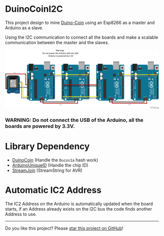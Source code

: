# DuinoCoinI2C

This project design to mine [Duino-Coin](https://github.com/revoxhere/duino-coin) using an Esp8266 as a master and Arduino as a slave. 

Using the I2C communication to connect all the boards and make a scalable communication between the master and the slaves.

<a href="Resources/Fritzing">
<img src="Resources/Fritzing/DuinoCoinI2C/DuinoCoinI2C.png" alt="DuinoCoinI2C" width="640px">
</a>

<h3>WARNING: Do not connect the USB of the Arduino, all the boards are powered by 3.3V.</h3>

# Library Dependency

* [DuinoCoin](https://github.com/ricaun/arduino-DuinoCoin) (Handle the `Ducos1a` hash work)
* [ArduinoUniqueID](https://github.com/ricaun/ArduinoUniqueID) (Handle the chip ID)
* [StreamJoin](https://github.com/ricaun/StreamJoin) (StreamString for AVR)

# Automatic IC2 Address

The IC2 Address on the Arduino is automatically updated when the board starts, if an Address already exists on the I2C bus the code finds another Address to use.

---

Do you like this project? Please [star this project on GitHub](https://github.com/ricaun/DuinoCoinI2C/stargazers)!